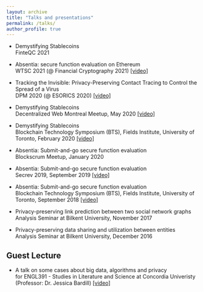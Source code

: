 ```yaml
---
layout: archive
title: "Talks and presentations"
permalink: /talks/
author_profile: true
---
```

* Demystifying Stablecoins <br/> 
FinteQC 2021 

* Absentia: secure function evaluation on Ethereum <br/> 
WTSC 2021 (@ Financial Cryptography 2021) [[video]](https://www.youtube.com/watch?v=cOOQ8HhfxqU)

* Tracking the Invisible: Privacy-Preserving Contact Tracing to Control the Spread of a Virus <br/> 
DPM 2020 (@ ESORICS 2020) [[video]](https://www.youtube.com/watch?v=QMt7iXQKJO0)

* Demystifying Stablecoins <br/> 
Decentralized Web Montreal Meetup, May 2020 [[video]](https://www.youtube.com/watch?v=VplnuXoT1OI&feature=emb_title)

* Demystifying Stablecoins <br/> 
Blockchain Technology Symposium (BTS), Fields Institute, University of Toronto, February 2020 [[video]](https://www.youtube.com/watch?v=9IPlG4JiL-k&feature=youtu.be)

* Absentia: Submit-and-go secure function evaluation <br/> 
Blockscrum Meetup, January 2020

* Absentia: Submit-and-go secure function evaluation <br/> 
Secrev 2019, September 2019 [[video]](https://www.youtube.com/watch?time_continue=3&v=KwyOtY6RJ5E)

* Absentia: Submit-and-go secure function evaluation <br/> 
Blockchain Technology Symposium (BTS), Fields Institute, University of Toronto, September 2018 [[video]](https://video-archive.fields.utoronto.ca/view/9443) 

* Privacy-preserving link prediction between two social network graphs <br/> 
Analysis Seminar at Bilkent University, November 2017

* Privacy-preserving data sharing and utilization between entities  <br/> 
Analysis Seminar at Bilkent University, December 2016 

## Guest Lecture

* A talk on some cases about big data, algorithms and privacy <br/> 
for ENGL391 - Studies in Literature and Science at Concordia Univeristy (Professor: Dr. Jessica Bardill)
[[video]](https://www.youtube.com/watch?v=67Fdzfc87pU)

